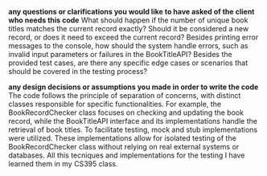**any questions or clarifications you would like to have asked of the client who needs this code**
 What should happen if the number of unique book titles matches the current record exactly? Should it be considered a new record, or does it need to exceed the current record?
Besides printing error messages to the console, how should the system handle errors, such as invalid input parameters or failures in the BookTitleAPI?
Besides the provided test cases, are there any specific edge cases or scenarios that should be covered in the testing process?


**any design decisions or assumptions you made in order to write the code**
The code follows the principle of separation of concerns, with distinct classes responsible for specific functionalities. For example, the BookRecordChecker class focuses on checking and updating the book record, while the BookTitleAPI interface and its implementations handle the retrieval of book titles.
To facilitate testing, mock and stub implementations were utilized. These implementations allow for isolated testing of the BookRecordChecker class without relying on real external systems or databases. All this tecniques and implementations for the testing
I have learned them in my CS395 class.
